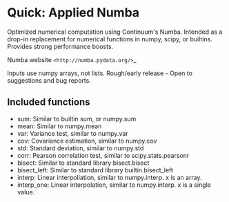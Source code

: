 Quick: Applied Numba
==========================================

Optimized numerical computation using Continuum's Numba. Intended as a drop-in replacement
for numerical functions in numpy, scipy, or builtins. Provides strong performance boosts.

Numba website `<http://numba.pydata.org/>`_

Inputs use numpy arrays, not lists.
Rough/early release - Open to suggestions and bug reports.

Included functions
------------------

- sum: Similar to builtin sum, or numpy.sum
- mean: Similar to numpy.mean
- var: Variance test, similar to numpy.var
- cov: Covariance estimation, similar to numpy.cov
- std: Standard deviation, similar to numpy.std
- corr: Pearson correlation test, similar to scipy.stats.pearsonr
- bisect: Similar to standard library bisect.bisect
- bisect_left: Similar to standard library builtin.bisect_left
- interp: Linear interpoliation, similar to numpy.interp. x is an array.
- interp_one: Linear interpolation, similar to numpy.interp. x is a single value.
